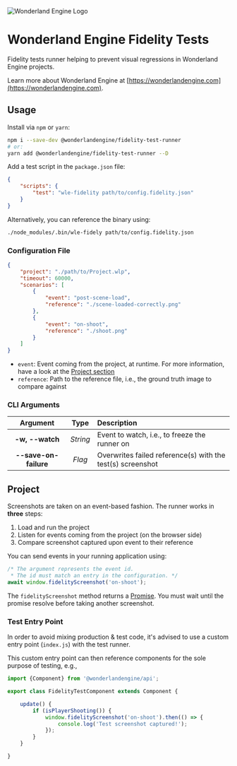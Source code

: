 <picture>
  <source media="(prefers-color-scheme: dark)" srcset="https://github.com/WonderlandEngine/api/blob/master/img/wle-logo-horizontal-reversed-dark.png?raw=true">
  <source media="(prefers-color-scheme: light)" srcset="https://github.com/WonderlandEngine/api/blob/master/img/wle-logo-horizontal-reversed-light.png?raw=true">
  <source srcset="https://github.com/WonderlandEngine/api/blob/master/img/wle-logo-horizontal-reversed-light.png?raw=true">
  <img alt="Wonderland Engine Logo">
</picture>

# Wonderland Engine Fidelity Tests

Fidelity tests runner helping to prevent visual regressions in Wonderland Engine projects.

Learn more about Wonderland Engine at [https://wonderlandengine.com](https://wonderlandengine.com).

## Usage

Install via `npm` or `yarn`:

```sh
npm i --save-dev @wonderlandengine/fidelity-test-runner
# or:
yarn add @wonderlandengine/fidelity-test-runner --D
```

Add a test script in the `package.json` file:

```json
{
    "scripts": {
        "test": "wle-fidelity path/to/config.fidelity.json"
    }
}
```

Alternatively, you can reference the binary using:

```sh
./node_modules/.bin/wle-fidely path/to/config.fidelity.json
```

### Configuration File

```json
{
    "project": "./path/to/Project.wlp",
    "timeout": 60000,
    "scenarios": [
        {
            "event": "post-scene-load",
            "reference": "./scene-loaded-correctly.png"
        },
        {
            "event": "on-shoot",
            "reference": "./shoot.png"
        }
    ]
}
```

* `event`: Event coming from the project, at runtime. For more information,
have a look at the [Project section](#project)
* `reference`: Path to the reference file, i.e., the ground truth image to compare against

### CLI Arguments

|Argument|Type|Description|
|:--:|:--:|:--------------------|
|**-w, --watch**|_String_|Event to watch, i.e., to freeze the runner on|
|**--save-on-failure**|_Flag_|Overwrites failed reference(s) with the test(s) screenshot|

## Project

Screenshots are taken on an event-based fashion. The runner works in **three** steps:
1. Load and run the project
2. Listen for events coming from the project (on the browser side)
3. Compare screenshot captured upon event to their reference

You can send events in your running application using:

```js
/* The argument represents the event id.
 * The id must match an entry in the configuration. */
await window.fidelityScreenshot('on-shoot');
```

The `fidelityScreenshot` method returns a [Promise](https://developer.mozilla.org/en-US/docs/Web/JavaScript/Reference/Global_Objects/Promise). You
must wait until the promise resolve before taking another screenshot.

### Test Entry Point

In order to avoid mixing production & test code, it's advised to use a custom entry point (`index.js`)
with the test runner.

This custom entry point can then reference components for the sole purpose of testing, e.g.,

```js
import {Component} from '@wonderlandengine/api';

export class FidelityTestComponent extends Component {

    update() {
        if (isPlayerShooting()) {
            window.fidelityScreenshot('on-shoot').then(() => {
                console.log('Test screenshot captured!');
            });
        }
    }

}
```
